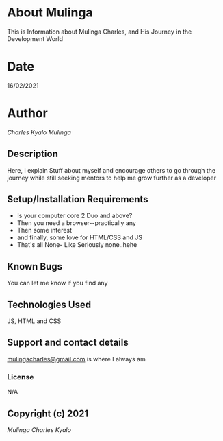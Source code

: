 # About Mulinga
This is Information about Mulinga Charles, and His Journey in the Development World
# Date 
16/02/2021
# Author    
*Charles Kyalo Mulinga*
## Description
Here, I explain Stuff about myself and encourage others to go through the journey while still 
seeking mentors to help me grow further as a developer
## Setup/Installation Requirements
* Is your computer core 2 Duo and above?
* Then you need a browser--practically any
* Then some interest
* and finally, some love for HTML/CSS and JS
* That's all
None- Like Seriously none..hehe
## Known Bugs
You can let me know if you find any 
## Technologies Used
JS, HTML and CSS
## Support and contact details
mulingacharles@gmail.com is where I always am
### License
N/A
## Copyright (c) 2021 
*Mulinga Charles Kyalo*
